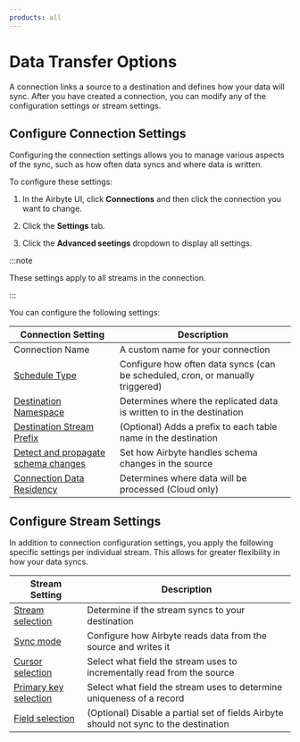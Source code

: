 ```yaml
---
products: all
---
```


# Data Transfer Options

A connection links a source to a destination and defines how your data will sync. After you have created a connection, you can modify any of the configuration settings or stream settings.

## Configure Connection Settings

Configuring the connection settings allows you to manage various aspects of the sync, such as how often data syncs and where data is written.

To configure these settings:

1. In the Airbyte UI, click **Connections** and then click the connection you want to change.

2. Click the **Settings** tab.

3. Click the **Advanced seetings** dropdown to display all settings.

:::note

These settings apply to all streams in the connection.

:::

You can configure the following settings:

| Connection Setting                                                                                       | Description                                                            |
| --------------------------------------------------------------------------------------------- | ---------------------------------------------------------------------- |
| Connection Name                                                                               | A custom name for your connection                                      |
| [Schedule Type](/using-airbyte/core-concepts/sync-schedules.md)                               | Configure how often data syncs (can be scheduled, cron, or manually triggered) |
| [Destination Namespace](/using-airbyte/core-concepts/namespaces.md)                           | Determines where the replicated data is written to in the destination             |
| [Destination Stream Prefix](/using-airbyte/configuring-schema.md)                                                                     | (Optional) Adds a prefix to each table name in the destination                   |
| [Detect and propagate schema changes](using-airbyte/schema-change-management.md) | Set how Airbyte handles schema changes in the source                       |
| [Connection Data Residency](/cloud/managing-airbyte-cloud/manage-data-residency.md)           | Determines where data will be processed (Cloud only)                              |


## Configure Stream Settings

In addition to connection configuration settings, you apply the following specific settings per individual stream. This allows for greater flexibility in how your data syncs.

| Stream Setting | Description             |
| --------- | ----------- |
| [Stream selection](/using-airbyte/configuring-schema.md) | Determine if the stream syncs to your destination     |
| [Sync mode](/using-airbyte/sync-modes/readme.md) | Configure how Airbyte reads data from the source and writes it     |
| [Cursor selection](/using-airbyte/configuring-schema.md) | Select what field the stream uses to incrementally read from the source     |
| [Primary key selection](/using-airbyte/configuring-schema.md) | Select what field the stream uses to determine uniqueness of a record     |
| [Field selection](/using-airbyte/configuring-schema.md) | (Optional) Disable a partial set of fields Airbyte should not sync to the destination     |
